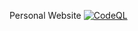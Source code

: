 Personal Website
[![CodeQL](https://github.com/tejachundru/my-portfolio/actions/workflows/github-code-scanning/codeql/badge.svg?branch=main)](https://github.com/tejachundru/my-portfolio/actions/workflows/github-code-scanning/codeql)
